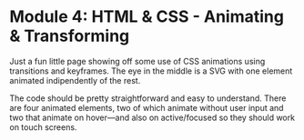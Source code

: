 # Module 4: HTML & CSS - Animating & Transforming

Just a fun little page showing off some use of CSS animations using transitions and keyframes.
The eye in the middle is a SVG with one element animated indipendently of the rest.

The code should be pretty straightforward and easy to understand.
There are four animated elements, two of which animate without user input and two that animate on hover—and also on active/focused so they should work on touch screens.